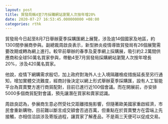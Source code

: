 ```yaml
---
layout: post
title: 貿發局稱4至7月採購網站瀏覽人次按年增20%
date: 2020-07-27 16:53:45.000000000 +08:00
categories: rthk
---
```


貿發局今日起至8月7日舉辦夏季採購匯網上展覽，涉及逾14個國家及地區，約1300間參展商參與。副總裁周啟良表示，新型肺炎疫情導致貿發局有26個展覽需要改期或轉為網上進行。較早前舉辦的春季及夏季網上採購展，吸引約2.2萬間供應商和全球50萬名買家參與，帶動4至7月貿發局採購網站瀏覽人次按年增長20%，涉及420萬名買家。

他說，疫情下網購需求殷切，加上政府對海外人士入境隔離檢疫措施延長至另行通知，增加實體交流難度，經商討後決定以網上形式舉辦夏季採購匯，設有人工智能平台為買賣雙方進行商貿配對，目前已進行近100個會議。而在開展前，亦安排5000多個商貿配對會議，預先讓潛在買家和賣家認識。

周啟良認為，參展商生意必然受社交距離措施影響，但隨著歐美國家重啟經濟，市民會重新購物，目前難以斷言成交額會否過百萬，但重點在於買賣雙方在雲端上先接觸，亦相信洽談涉及寄版過程，讓買家了解產品，不是兩三天便可以促成交易。
